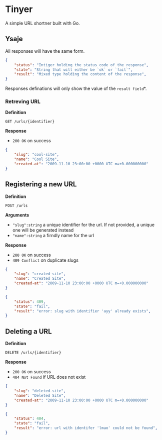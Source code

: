 # Tinyer

A simple URL shortner built with Go.

## Ysaje

All responses will have the same form.

```json
{
    "status": "Intiger holding the status code of the response",
    "state": "String that will either be `ok` or `fail`",
    "result": "Mixed type holding the content of the response",
}
```

Responses definations will only show the value of the `result field`*.

### Retreving URL

**Definition**

`GET /urls/{identifier}`

**Response**
- `200 OK` on success

```json
{
    "slug": "cool-site",
    "name": "Cool Site",
    "created-at": "2009-11-10 23:00:00 +0000 UTC m=+0.000000000"
}
```

## Registering a new URL

**Definition**

`POST /urls`

**Arguments**

- `"slug":string` a unique identifier for the url. If not provided, a unique one will be generated instead
- `"name":string` a firndly name for the url

**Response**
- `200 OK` on success
- `409 Conflict` on duplicate slugs

```json
{
    "slug": "created-site",
    "name": "Created Site",
    "created-at": "2009-11-10 23:00:00 +0000 UTC m=+0.000000000"
}
```

```json
{
    "status": 409,
    "state": "fail",
    "result": "error: slug with identifier 'ayy' already exists",
}
```


## Deleting a URL

**Definition**

`DELETE /urls/{identifier}`

**Response**

- `200 OK` on success
- `404 Not Found` if URL does not exist

```json
{
    "slug": "deleted-site",
    "name": "Deleted Site",
    "created-at": "2009-11-10 23:00:00 +0000 UTC m=+0.000000000"
}
```

```json
{
    "status": 404,
    "state": "fail",
    "result": "error: url with identifer 'lmao' could not be found",
}

